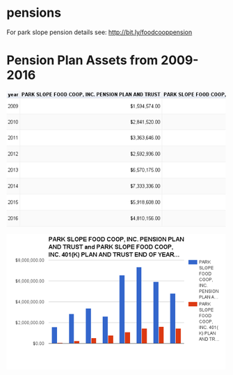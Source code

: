 # pensions

For park slope pension details see: 
 http://bit.ly/foodcooppension 


# Pension Plan Assets from 2009-2016
![table](https://github.com/civic-data/pensions/blob/master/parkslopefoodcoop/pension_parkslopefoodcoop_plan_assets_2009_2016_chart.png "table")

![table](https://github.com/civic-data/pensions/blob/master/parkslopefoodcoop/pension_parkslopefoodcoop_plan_assets_2009_2016.png "table")
